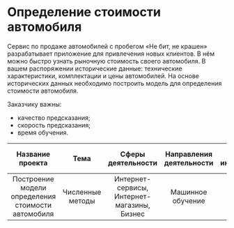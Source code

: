 # Определение стоимости автомобиля

Сервис по продаже автомобилей с пробегом «Не бит, не крашен» разрабатывает приложение для привлечения новых клиентов. В нём можно быстро узнать рыночную стоимость своего автомобиля. В вашем распоряжении исторические данные: технические характеристики, комплектации и цены автомобилей. На основе исторических данных необходимо построить модель для определения стоимости автомобиля.

Заказчику важны:

- качество предсказания;
- скорость предсказания;
- время обучения.

| Название проекта | Тема | Сферы деятельности | Направления деятельности | Навыки и инструменты | Ключевые слова проекта |
| :--------------------: | :---------------------: | :---------------------------: | :---------------------: | :---------------------------: | :---------------------------: |
 | Построение модели определения стоимости автомобиля | Численные методы | Интернет-сервисы, Интернет-магазины, Бизнес | Машинное обучение | Python, Pandas, lightgbm | градиентный бустинг, регрессия |
